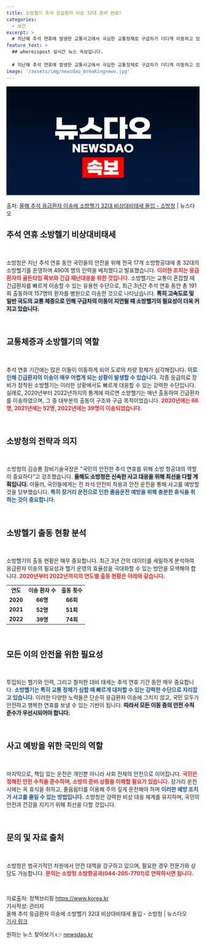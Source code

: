 ```yaml
---
title: 소방헬기 추석 응급환자 이송 32대 준비 완료!
categories:
  - 보건
excerpt: >
  # 지난해 추석 연휴에 발생한 교통사고에서 극심한 교통정체로 구급차가 더디게 이동하고 있던 그 때, 충남 소…
feature_text: >
  ## whereispost 실시간 뉴스 속보입니다.

  # 지난해 추석 연휴에 발생한 교통사고에서 극심한 교통정체로 구급차가 더디게 이동하고 있던 그 때, 충남 소…
image: '/assets/img/newsdao_breakingnews.jpg'
---
```


![뉴스다오 속보](/assets/img/newsdao_breakingnews.jpg)

<p>출처: <a href="https://newsdao.kr/1972" rel="dofollow">올해 추석 응급환자 이송에 소방헬기 32대 비상대비태세 돌입 - 소방청</a> | 뉴스다오</p>

<h2 data-ke-size="size26">추석 연휴 소방헬기 비상대비태세</h2>

<p data-ke-size="size16">&nbsp;</p>

소방청은 지난 추석 연휴 동안 국민들의 안전을 위해 전국 17개 소방항공대에 총 32대의 소방헬기를 운영하며 490여 명의 인력을 배치했다고 발표했습니다. <b><span style="color: #ee2323;">이러한 조치는 응급환자의 골든타임 확보와 긴급 재난대응을 위한 것입니다.</span></b> 소방헬기는 교통이 혼잡할 때 긴급환자를 빠르게 이송할 수 있는 유용한 수단으로, 최근 3년간 추석 연휴 동안 총 191회 출동하여 157명의 환자를 병원으로 이송한 것으로 나타났습니다. <b><span style="background-color: #21538527;">특히 고속도로 및 일반 국도의 교통 체증으로 인해 구급차의 이동이 지연될 때 소방헬기의 필요성이 더욱 커지고 있습니다.</span></b>

<p data-ke-size="size16">&nbsp;</p>

<h2 data-ke-size="size26">교통체증과 소방헬기의 역할</h2>

<p data-ke-size="size16">&nbsp;</p>

추석 연휴 기간에는 많은 이들이 이동하게 되어 도로의 차량 정체가 심각해집니다. <b><span style="color: #1a5490;">이로 인해 긴급환자의 이송이 매우 어렵게 되는 상황이 발생할 수 있습니다.</span></b> 각종 응급의료 장비가 장착된 소방헬기는 이러한 상황에서도 빠르게 대응할 수 있는 강력한 수단입니다. 실례로, 2020년부터 2022년까지의 통계에 따르면 소방헬기는 매년 출동하여 긴급환자를 이송하였으며, 그 중 대부분의 출동이 구조와 구급 목적이었습니다. <b><span style="color: #ee2323;">2020년에는 66명, 2021년에는 52명, 2022년에는 39명이 이송되었습니다.</span></b> 

<p data-ke-size="size16">&nbsp;</p>

<h2 data-ke-size="size26">소방청의 전략과 의지</h2>

<p data-ke-size="size16">&nbsp;</p>

소방청의 김승룡 장비기술국장은 "국민의 안전한 추석 연휴를 위해 소방 항공대의 역할이 중요하다"고 강조했습니다. <b><span style="background-color: #21538527;">올해도 소방청은 신속한 사고 대응을 위해 최선을 다할 계획입니다.</span></b> 아울러, 국민들에게는 전 좌석 안전띠 착용과 안전 운전을 통해 사고를 예방할 것을 당부했습니다. <b><span style="color: #1a5490;">특히 장거리 운전으로 인한 졸음운전 예방을 위해 충분한 휴식을 취하는 것이 중요합니다.</span></b> 

<p data-ke-size="size16">&nbsp;</p>

<h2 data-ke-size="size26">소방헬기 출동 현황 분석</h2>

<p data-ke-size="size16">&nbsp;</p>

소방헬기의 출동 현황은 매우 중요합니다. 최근 3년 간의 데이터를 세밀하게 분석하여 응급환자 이송의 필요성과 헬기 운영의 효율성을 극대화할 수 있는 방안을 모색해야 합니다. <b><span style="color: #ee2323;">2020년부터 2022년까지의 연도별 출동 현황은 아래와 같습니다.</span></b> 

<table style="border-collapse: collapse; width: 100%;">

<tr>
<td style="text-align: center; height: 17px;"><b>연도</b></td>
<td style="text-align: center; height: 17px;"><b>이송 환자 수</b></td>
<td style="text-align: center; height: 17px;"><b>출동 횟수</b></td>
</tr>
<tr>
<td style="text-align: center; height: 17px;"><b>2020</b></td>
<td style="text-align: center; height: 17px;"><b>66명</b></td>
<td style="text-align: center; height: 17px;"><b>66회</b></td>
</tr>
<tr>
<td style="text-align: center; height: 17px;"><b>2021</b></td>
<td style="text-align: center; height: 17px;"><b>52명</b></td>
<td style="text-align: center; height: 17px;"><b>51회</b></td>
</tr>
<tr>
<td style="text-align: center; height: 17px;"><b>2022</b></td>
<td style="text-align: center; height: 17px;"><b>39명</b></td>
<td style="text-align: center; height: 17px;"><b>74회</b></td>
</tr>
</table>

<p data-ke-size="size16">&nbsp;</p>

<h2 data-ke-size="size26">모든 이의 안전을 위한 필요성</h2>

<p data-ke-size="size16">&nbsp;</p>

투입되는 헬기와 인력, 그리고 철저한 대비 태세는 추석 연휴 기간 동안 매우 중요합니다. <b><span style="color: #1a5490;">소방헬기는 특히 교통 정체가 심할 때 빠르게 대처할 수 있는 강력한 수단으로 자리잡고 있습니다.</span></b> 이러한 다양한 노력들은 단순히 응급환자 이송에 그치지 않고, 국민 모두가 안전하고 행복한 연휴를 보낼 수 있는 기반이 됩니다. <b><span style="background-color: #21538527;">따라서 모든 이동 중의 안전 수칙 준수가 우선시되어야 합니다.</span></b> 

<p data-ke-size="size16">&nbsp;</p>

<h2 data-ke-size="size26">사고 예방을 위한 국민의 역할</h2>

<p data-ke-size="size16">&nbsp;</p>

마지막으로, 책임 있는 운전은 개인뿐 아니라 사회 전체의 안전으로 이어집니다. <b><span style="color: #ee2323;">국민은 정해진 안전 수칙을 준수하며, 소방의 준비 상황을 이해할 필요가 있습니다.</span></b> 장거리 운전 시에는 꼭 휴식을 취하고, 졸음쉼터를 이용해 주의 깊게 운전해야 하며 <b><span style="color: #1a5490;">이러한 예방 조치가 사고를 줄일 수 있는 방법입니다.</span></b> 소방청은 강력한 비상 대응 체계를 유지하며, 국민의 안전과 건강을 지키기 위해 최선을 다할 것입니다. 

<p data-ke-size="size16">&nbsp;</p>

<h2 data-ke-size="size26">문의 및 자료 출처</h2>

<p data-ke-size="size16">&nbsp;</p>

소방청은 범국가적인 차원에서 안전 대책을 강구하고 있으며, 필요한 경우 전문가와 상담도 가능합니다. <b><span style="color: #ee2323;">문의는 소방청 소방항공과(044-205-7701)로 연락하시면 됩니다.</span></b> 

<p data-ke-size="size16">&nbsp;</p>

자료출처: 정책브리핑 https://www.korea.kr  
기사작성: 관리자  
올해 추석 응급환자 이송에 소방헬기 32대 비상대비태세 돌입 - 소방청 | 뉴스다오  
<a href="https://newsdao.kr/1972">기사 링크</a>  
 

원하는 뉴스 찾아보기 👉 <a href="https://newsdao.kr" rel="dofollow">newsdao.kr</a>


